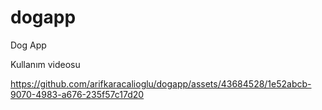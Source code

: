 # dogapp
Dog App

Kullanım videosu 



https://github.com/arifkaracalioglu/dogapp/assets/43684528/1e52abcb-9070-4983-a676-235f57c17d20

